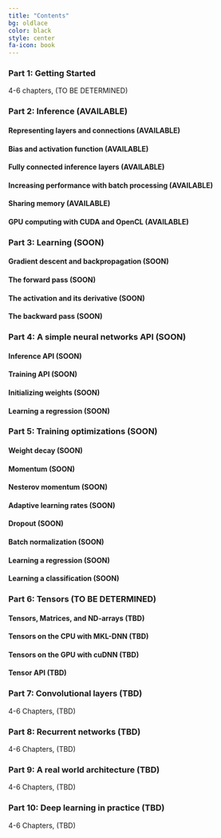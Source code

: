 ```yaml
---
title: "Contents"
bg: oldlace
color: black
style: center
fa-icon: book
---
```


### Part 1: Getting Started

4-6 chapters, (TO BE DETERMINED)

### Part 2: Inference (AVAILABLE)

#### Representing layers and connections (AVAILABLE)

#### Bias and activation function (AVAILABLE)

#### Fully connected inference layers (AVAILABLE)

#### Increasing performance with batch processing (AVAILABLE)

#### Sharing memory (AVAILABLE)

#### GPU computing with CUDA and OpenCL (AVAILABLE)

### Part 3: Learning (SOON)

#### Gradient descent and backpropagation (SOON)

#### The forward pass (SOON)

#### The activation and its derivative (SOON)

#### The backward pass (SOON)

### Part 4: A simple neural networks API (SOON)

#### Inference API (SOON)

#### Training API (SOON)

#### Initializing weights (SOON)

#### Learning a regression (SOON)

### Part 5: Training optimizations (SOON)

#### Weight decay (SOON)

#### Momentum (SOON)

#### Nesterov momentum (SOON)

#### Adaptive learning rates (SOON)

#### Dropout (SOON)

#### Batch normalization (SOON)

#### Learning a regression (SOON)

#### Learning a classification (SOON)

### Part 6: Tensors (TO BE DETERMINED)

#### Tensors, Matrices, and ND-arrays (TBD)

#### Tensors on the CPU with MKL-DNN (TBD)

#### Tensors on the GPU with cuDNN (TBD)

#### Tensor API (TBD)

### Part 7: Convolutional layers (TBD)

4-6 Chapters, (TBD)

### Part 8: Recurrent networks (TBD)

4-6 Chapters, (TBD)

### Part 9: A real world architecture (TBD)

4-6 Chapters, (TBD)

### Part 10: Deep learning in practice (TBD)

4-6 Chapters, (TBD)
